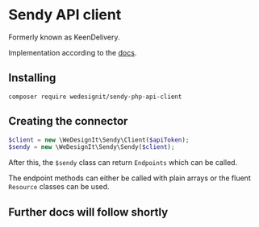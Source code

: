 # Sendy API client

Formerly known as KeenDelivery.

Implementation according to the [docs](https://portal.keendelivery.com/api/v3/docs).

## Installing

```shell
composer require wedesignit/sendy-php-api-client
```

## Creating the connector

```php
$client = new \WeDesignIt\Sendy\Client($apiToken);
$sendy = new \WeDesignIt\Sendy\Sendy($client);
```

After this, the `$sendy` class can return `Endpoints` which can be called.

The endpoint methods can either be called with plain arrays or the fluent
`Resource` classes can be used.

## Further docs will follow shortly
